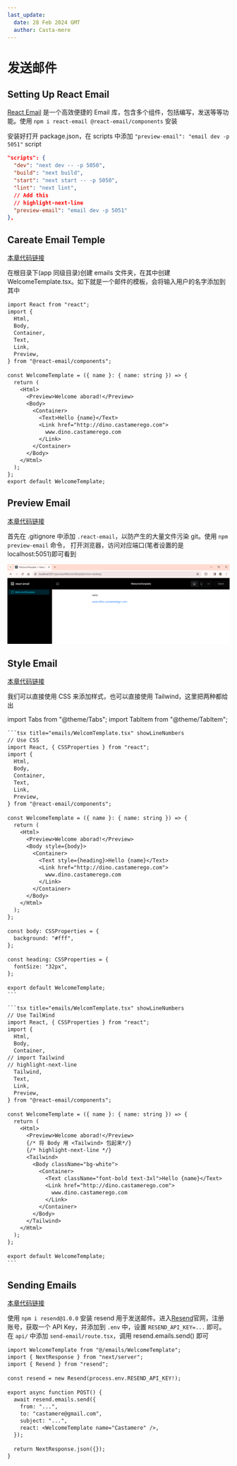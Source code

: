 ```yaml
---
last_update:
  date: 28 Feb 2024 GMT
  author: Casta-mere
---
```


# 发送邮件

## Setting Up React Email

[React Email] 是一个高效便捷的 Email 库，包含多个组件，包括编写，发送等等功能。使用 `npm i react-email @react-email/components` 安装

安装好打开 package.json，在 scripts 中添加 `"preview-email": "email dev -p 5051"` script

```json
"scripts": {
  "dev": "next dev -- -p 5050",
  "build": "next build",
  "start": "next start -- -p 5050",
  "lint": "next lint",
  // Add this
  // highlight-next-line
  "preview-email": "email dev -p 5051"
},
```

## Careate Email Temple

[本章代码链接](https://github.com/Casta-mere/Dash-Board/tree/d8bfb883cd99dc5d16afdd3bb6f4d648e137900b)

在根目录下(app 同级目录)创建 emails 文件夹，在其中创建 WelcomeTemplate.tsx。如下就是一个邮件的模板，会将输入用户的名字添加到其中

```tsx title="emails/WelcomeTemplate.tsx" showLineNumbers
import React from "react";
import {
  Html,
  Body,
  Container,
  Text,
  Link,
  Preview,
} from "@react-email/components";

const WelcomeTemplate = ({ name }: { name: string }) => {
  return (
    <Html>
      <Preview>Welcome aborad!</Preview>
      <Body>
        <Container>
          <Text>Hello {name}</Text>
          <Link href="http://dino.castamerego.com">
            www.dino.castamerego.com
          </Link>
        </Container>
      </Body>
    </Html>
  );
};
export default WelcomeTemplate;
```

## Preview Email

[本章代码链接](https://github.com/Casta-mere/Dash-Board/tree/eaf4219bac0dcb054dcfa48c6a38cd3e531eeb9f)

首先在 .gitignore 中添加 `.react-email`，以防产生的大量文件污染 git。使用 `npm preview-email` 命令， 打开浏览器，访问对应端口(笔者设置的是 localhost:5051)即可看到

![Preview Email](./image/08-Email/previewEmail.png)

## Style Email

[本章代码链接](https://github.com/Casta-mere/Dash-Board/tree/f4cca13a4a232ecd107853ca2c5df1e7995e1811)

我们可以直接使用 CSS 来添加样式，也可以直接使用 Tailwind，这里把两种都给出

import Tabs from "@theme/Tabs";
import TabItem from "@theme/TabItem";

<Tabs className="unique-tabs">
  <TabItem value="CSS" label="CSS" default>

    ```tsx title="emails/WelcomTemplate.tsx" showLineNumbers
    // Use CSS
    import React, { CSSProperties } from "react";
    import {
      Html,
      Body,
      Container,
      Text,
      Link,
      Preview,
    } from "@react-email/components";

    const WelcomeTemplate = ({ name }: { name: string }) => {
      return (
        <Html>
          <Preview>Welcome aborad!</Preview>
          <Body style={body}>
            <Container>
              <Text style={heading}>Hello {name}</Text>
              <Link href="http://dino.castamerego.com">
                www.dino.castamerego.com
              </Link>
            </Container>
          </Body>
        </Html>
      );
    };

    const body: CSSProperties = {
      background: "#fff",
    };

    const heading: CSSProperties = {
      fontSize: "32px",
    };

    export default WelcomeTemplate;
    ```

  </TabItem>
  <TabItem value="TailWind" label="TailWind">
  
    ```tsx title="emails/WelcomTemplate.tsx" showLineNumbers
    // Use TailWind
    import React, { CSSProperties } from "react";
    import {
      Html,
      Body,
      Container,
    // import Tailwind
    // highlight-next-line
      Tailwind,
      Text,
      Link,
      Preview,
    } from "@react-email/components";

    const WelcomeTemplate = ({ name }: { name: string }) => {
      return (
        <Html>
          <Preview>Welcome aborad!</Preview>
          {/* 将 Body 用 <Tailwind> 包起来*/}
          {/* highlight-next-line */}
          <Tailwind>
            <Body className="bg-white">
              <Container>
                <Text className="font-bold text-3xl">Hello {name}</Text>
                <Link href="http://dino.castamerego.com">
                  www.dino.castamerego.com
                </Link>
              </Container>
            </Body>
          </Tailwind>
        </Html>
      );
    };

    export default WelcomeTemplate;
    ```

  </TabItem>
</Tabs>

## Sending Emails

[本章代码链接](https://github.com/Casta-mere/Dash-Board/tree/202b1fe85db93b819af34241f450ffedcb07f4c0)

使用 `npm i resend@1.0.0` 安装 resend 用于发送邮件。进入[Resend]官网，注册账号，获取一个 API Key，并添加到 `.env` 中，设置 `RESEND_API_KEY=...` 即可。在 `api/` 中添加 `send-email/route.tsx`，调用 resend.emails.send() 即可

```tsx title="api/send-email/route.tsx" showLineNumbers
import WelcomeTemplate from "@/emails/WelcomeTemplate";
import { NextResponse } from "next/server";
import { Resend } from "resend";

const resend = new Resend(process.env.RESEND_API_KEY!);

export async function POST() {
  await resend.emails.send({
    from: "...",
    to: "castamere@gmail.com",
    subject: "...",
    react: <WelcomeTemplate name="Castamere" />,
  });

  return NextResponse.json({});
}
```

[React Email]: https://react.email/docs/introduction
[Resend]: https://resend.com/
